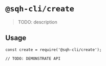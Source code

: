# `@sqh-cli/create`

> TODO: description

## Usage

```
const create = require('@sqh-cli/create');

// TODO: DEMONSTRATE API
```
